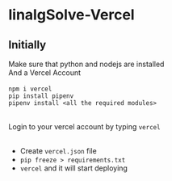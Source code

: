 # linalgSolve-Vercel

## Initially
Make sure that python and nodejs are installed<br>
And a Vercel Account<br><br>
`npm i vercel`<br>
`pip install pipenv`<br>
`pipenv install <all the required modules>`<br><br>

Login to your vercel account by typing `vercel`<br><br>

* Create `vercel.json` file<br>
* `pip freeze > requirements.txt`<br>
* `vercel` and it will start deploying
